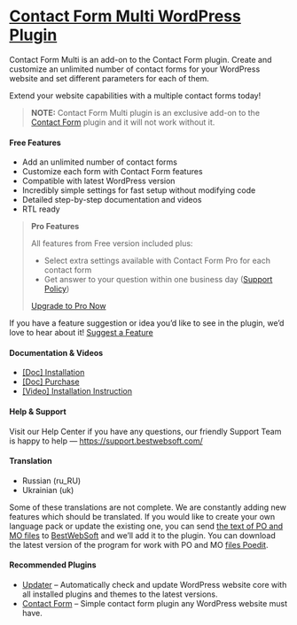 <a href="https://bestwebsoft.com/products/wordpress/plugins/contact-form-multi/" target=_blank>Contact Form Multi WordPress Plugin</a>
========================

<p>Contact Form Multi is an add-on to the Contact Form plugin. Create and customize an unlimited number of contact forms for your WordPress website and set different parameters for each of them.</p>
<p>Extend your website capabilities with a multiple contact forms today!</p>
<blockquote>
<p><strong>NOTE:</strong> Contact Form Multi plugin is an exclusive add-on to the <a href="https://bestwebsoft.com/products/wordpress/plugins/contact-form/?k=9731bbeeae59e0c2a563276580a4ecd9" rel="nofollow">Contact Form</a> plugin and it will not work without it.</p>
</blockquote>
<p><span class="embed-youtube" style="text-align:center; display: block;"></span></p>
<h4>Free Features</h4>
<ul>
<li>Add an unlimited number of contact forms</li>
<li>Customize each form with Contact Form features</li>
<li>Compatible with latest WordPress version</li>
<li>Incredibly simple settings for fast setup without modifying code</li>
<li>Detailed step-by-step documentation and videos</li>
<li>RTL ready</li>
</ul>
<blockquote>
<p><strong>Pro Features</strong></p>
<p>All features from Free version included plus:</p>
<ul>
<li>Select extra settings available with Contact Form Pro for each contact form</li>
<li>Get answer to your question within one business day (<a href="https://bestwebsoft.com/support-policy/" rel="nofollow">Support Policy</a>)</li>
</ul>
<p><a href="https://bestwebsoft.com/products/wordpress/plugins/contact-form-multi/?k=ca084ecca327503cef9ee2ae5a1f672e" rel="nofollow">Upgrade to Pro Now</a></p>
</blockquote>
<p>If you have a feature suggestion or idea you&#8217;d like to see in the plugin, we&#8217;d love to hear about it! <a href="https://support.bestwebsoft.com/hc/en-us/requests/new" rel="nofollow">Suggest a Feature</a></p>
<h4>Documentation &amp; Videos</h4>
<ul>
<li><a href="https://docs.google.com/document/d/1-hvn6WRvWnOqj5v5pLUk7Awyu87lq5B_dO-Tv-MC9JQ/" rel="nofollow">[Doc] Installation</a></li>
<li><a href="https://docs.google.com/document/d/1EUdBVvnm7IHZ6y0DNyldZypUQKpB8UVPToSc_LdOYQI/" rel="nofollow">[Doc] Purchase</a></li>
<li><a href="https://www.youtube.com/watch?v=msD6J_oSLNQ" rel="nofollow">[Video] Installation Instruction</a></li>
</ul>
<h4>Help &amp; Support</h4>
<p>Visit our Help Center if you have any questions, our friendly Support Team is happy to help — <a href="https://support.bestwebsoft.com/" rel="nofollow">https://support.bestwebsoft.com/</a></p>
<h4>Translation</h4>
<ul>
<li>Russian (ru_RU)</li>
<li>Ukrainian (uk)</li>
</ul>
<p>Some of these translations are not complete. We are constantly adding new features which should be translated. If you would like to create your own language pack or update the existing one, you can send <a href="https://codex.wordpress.org/Translating_WordPress" rel="nofollow">the text of PO and MO files</a> to <a href="https://support.bestwebsoft.com/hc/en-us/requests/new" rel="nofollow">BestWebSoft</a> and we&#8217;ll add it to the plugin. You can download the latest version of the program for work with PO and MO <a href="https://www.poedit.net/download.php" rel="nofollow">files Poedit</a>.</p>
<h4>Recommended Plugins</h4>
<ul>
<li><a href="https://bestwebsoft.com/products/wordpress/plugins/updater/?k=1ded37c8694c43b6052cf50672552776" rel="nofollow">Updater</a> &#8211; Automatically check and update WordPress website core with all installed plugins and themes to the latest versions.</li>
<li><a href="https://bestwebsoft.com/products/wordpress/plugins/contact-form/?k=9731bbeeae59e0c2a563276580a4ecd9" rel="nofollow">Contact Form</a> &#8211; Simple contact form plugin any WordPress website must have.</li>
</ul>

